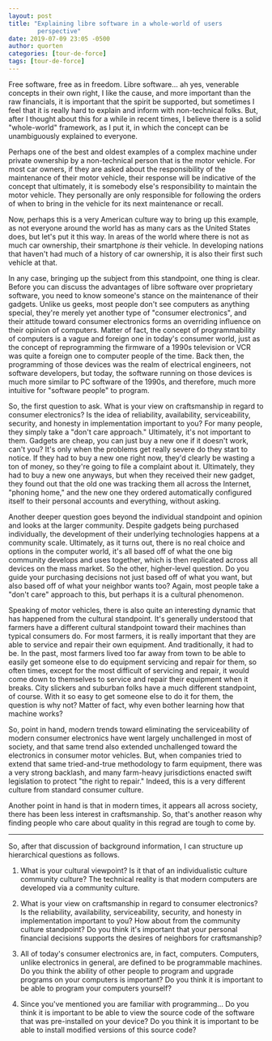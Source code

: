 ```yaml
---
layout: post
title: "Explaining libre software in a whole-world of users
        perspective"
date: 2019-07-09 23:05 -0500
author: quorten
categories: [tour-de-force]
tags: [tour-de-force]
---
```


Free software, free as in freedom.  Libre software... ah yes,
venerable concepts in their own right, I like the cause, and more
important than the raw financials, it is important that the spirit be
supported, but sometimes I feel that it is really hard to explain and
inform with non-technical folks.  But, after I thought about this for
a while in recent times, I believe there is a solid "whole-world"
framework, as I put it, in which the concept can be unambiguously
explained to everyone.

Perhaps one of the best and oldest examples of a complex machine under
private ownership by a non-technical person that is the motor vehicle.
For most car owners, if they are asked about the responsibility of the
maintenance of their motor vehicle, their response will be indicative
of the concept that ultimately, it is somebody else's responsibility
to maintain the motor vehicle.  They personally are only responsible
for following the orders of when to bring in the vehicle for its next
maintenance or recall.

Now, perhaps this is a very American culture way to bring up this
example, as not everyone around the world has as many cars as the
United States does, but let's put it this way.  In areas of the world
where there is not as much car ownership, their smartphone _is_ their
vehicle.  In developing nations that haven't had much of a history of
car ownership, it is also their first such vehicle at that.

<!-- more -->

In any case, bringing up the subject from this standpoint, one thing
is clear.  Before you can discuss the advantages of libre software
over proprietary software, you need to know someone's stance on the
maintenance of their gadgets.  Unlike us geeks, most people don't see
computers as anything special, they're merely yet another type of
"consumer electronics", and their attitude toward consumer electronics
forms an overriding influence on their opinion of computers.  Matter
of fact, the concept of programmability of computers is a vague and
foreign one in today's consumer world, just as the concept of
reprogramming the firmware of a 1990s television or VCR was quite a
foreign one to computer people of the time.  Back then, the
programming of those devices was the realm of electrical engineers,
not software developers, but today, the software running on those
devices is much more similar to PC software of the 1990s, and
therefore, much more intuitive for "software people" to program.

So, the first question to ask.  What is your view on craftsmanship in
regard to consumer electronics?  Is the idea of reliability,
availability, serviceability, security, and honesty in implementation
important to you?  For many people, they simply take a "don't care
approach."  Ultimately, it's not important to them.  Gadgets are
cheap, you can just buy a new one if it doesn't work, can't you?  It's
only when the problems get really severe do they start to notice.  If
they had to buy a new one right now, they'd clearly be wasting a ton
of money, so they're going to file a complaint about it.  Ultimately,
they had to buy a new one anyways, but when they received their new
gadget, they found out that the old one was tracking them all across
the Internet, "phoning home," and the new one they ordered
automatically configured itself to their personal accounts and
everything, without asking.

Another deeper question goes beyond the individual standpoint and
opinion and looks at the larger community.  Despite gadgets being
purchased individually, the development of their underlying
technologies happens at a community scale.  Ultimately, as it turns
out, there is no real choice and options in the computer world, it's
all based off of what the one big community develops and uses
together, which is then replicated across all devices on the mass
market.  So the other, higher-level question.  Do you guide your
purchasing decisions not just based off of what you want, but also
based off of what your neighbor wants too?  Again, most people take a
"don't care" approach to this, but perhaps it is a cultural
phenomenon.

Speaking of motor vehicles, there is also quite an interesting dynamic
that has happened from the cultural standpoint.  It's generally
understood that farmers have a different cultural standpoint toward
their machines than typical consumers do.  For most farmers, it is
really important that they are able to service and repair their own
equipment.  And traditionally, it had to be.  In the past, most
farmers lived too far away from town to be able to easily get someone
else to do equipment servicing and repair for them, so often times,
except for the most difficult of servicing and repair, it would come
down to themselves to service and repair their equipment when it
breaks.  City slickers and suburban folks have a much different
standpoint, of course.  With it so easy to get someone else to do it
for them, the question is why not?  Matter of fact, why even bother
learning how that machine works?

So, point in hand, modern trends toward eliminating the serviceability
of modern consumer electronics have went largely unchallenged in most
of society, and that same trend also extended unchallenged toward the
electronics in consumer motor vehicles.  But, when companies tried to
extend that same tried-and-true methodology to farm equipment, there
was a very strong backlash, and many farm-heavy jurisdictions enacted
swift legislation to protect "the right to repair."  Indeed, this is a
very different culture from standard consumer culture.

Another point in hand is that in modern times, it appears all across
society, there has been less interest in craftsmanship.  So, that's
another reason why finding people who care about quality in this
regrad are tough to come by.

----------

So, after that discussion of background information, I can structure
up hierarchical questions as follows.

1. What is your cultural viewpoint?  Is it that of an individualistic
   culture community culture?  The technical reality is that modern
   computers are developed via a community culture.

2. What is your view on craftsmanship in regard to consumer
   electronics?  Is the reliability, availability, serviceability,
   security, and honesty in implementation important to you?  How
   about from the community culture standpoint?  Do you think it's
   important that your personal financial decisions supports the
   desires of neighbors for craftsmanship?

3. All of today's consumer electronics are, in fact, computers.
   Computers, unlike electronics in general, are defined to be
   programmable machines.  Do you think the ability of other people to
   program and upgrade programs on your computers is important?  Do
   you think it is important to be able to program your computers
   yourself?

4. Since you've mentioned you are familiar with programming...  Do you
   think it is important to be able to view the source code of the
   software that was pre-installed on your device?  Do you think it is
   important to be able to install modified versions of this source
   code?
